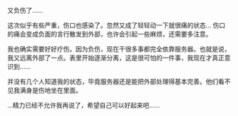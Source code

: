 又负伤了……

这次似乎有些严重，伤口也感染了。忽然又成了轻轻动一下就很痛的状态… 伤口的痛会变成负面的言行散发到外部，也许会引起一些麻烦，还需要多注意。

我也确实需要好好疗伤。因为负伤，现在干很多事都完全依靠服务器。也就是说，我又远离外部了一点。表里开始逐渐分离，这是很可怕的一件事，我现在才真正意识到……

并没有几个人知道我的状态，毕竟服务器还是能把外部处理得基本完善。他们看不见我满身是伤地坐在里面。

…精力已经不允许我再说了，希望自己可以好起来吧……
